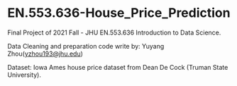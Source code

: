 # EN.553.636-House_Price_Prediction

Final Project of 2021 Fall - JHU EN.553.636 Introduction to Data Science.

Data Cleaning and preparation code write by: Yuyang Zhou(yzhou193@jhu.edu)

Dataset: Iowa Ames house price dataset from Dean De Cock (Truman State University).
